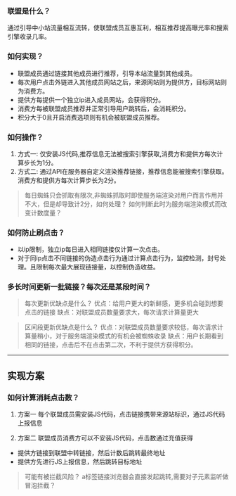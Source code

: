 
### 联盟是什么？
通过引导中小站流量相互流转，使联盟成员互惠互利，相互推荐提高曝光率和搜索引擎收录几率。

### 如何实现？
- 联盟成员通过链接其他成员进行推荐，引导本站流量到其他成员。
- 每次用户点击外链进入其他成员网站之后，来源网站则为提供方，目标网站则为消费方。
- 提供方每提供一个独立ip进入成员网站，会获得积分。
- 消费方每被联盟成员推荐并正常引导用户跳转后，会消耗积分。
- 积分大于0且开启消费选项则有机会被联盟成员推荐。

### 如何操作？
1. 方式一: 仅安装JS代码,推荐信息无法被搜索引擎获取,消费方和提供方每次计算步长为1分。
2. 方式二: 通过API在服务器自定义渲染推荐链接，推荐信息能被搜索引擎获取。消费方和提供方每次计算步长为2分。
> 每日蜘蛛只会抓取有限次,非蜘蛛抓取时即使服务端渲染对用户而言作用并不大，但是却导致计2分，如何处理？
> 如何判断此时为服务端渲染模式而改变计数度量？

### 如何防止刷点击？
- 以ip限制，独立ip每日进入相同链接仅计算一次点击。
- 对于同ip点击不同链接的伪造点击行为通过计算点击行为，监控检测，封号处理。且限制每次最大展现链接量，以控制伪造收益。

### 

### 多长时间更新一批链接？每次还是某段时间？

> 每次更新优缺点是什么？
> 优点：给用户更大的新鲜感，更多机会碰到想要点击的链接
> 缺点：对联盟成员数量要求大，每次请求计算量更大

> 区间段更新优缺点是什么？
> 优点：对联盟成员数量要求较低，每次请求计算量稍小，对于服务端渲染模式的有机会被蜘蛛收录
> 缺点：用户长期看到相同的链接，点击后不在点击第二次，不利于提供方获得积分。

---

## 实现方案

### 如何计算消耗点击数？
1. 方案一
每个联盟成员需安装JS代码，点击链接携带来源站标识，通过JS代码上报信息

2. 方案二
联盟成员消费方可以不安装JS代码，点击数通过充值获得

- 提供方链接到联盟中转链接，然后计数后跳转最终地址
- 提供方先进行JS上报信息，然后跳转目标地址
> 可能有被拦截风险？
> a标签链接浏览器会直接发起跳转,需要对子元素监听做冒泡拦截？



